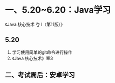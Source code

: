 # 一、5.20~6.20：Java学习

《Java 核心技术 卷 I（第11版）》

## 5.20

1. 学习使用简单的git命令进行操作
2. 《Java 核心技术》章3



## 二、考试周后：安卓学习